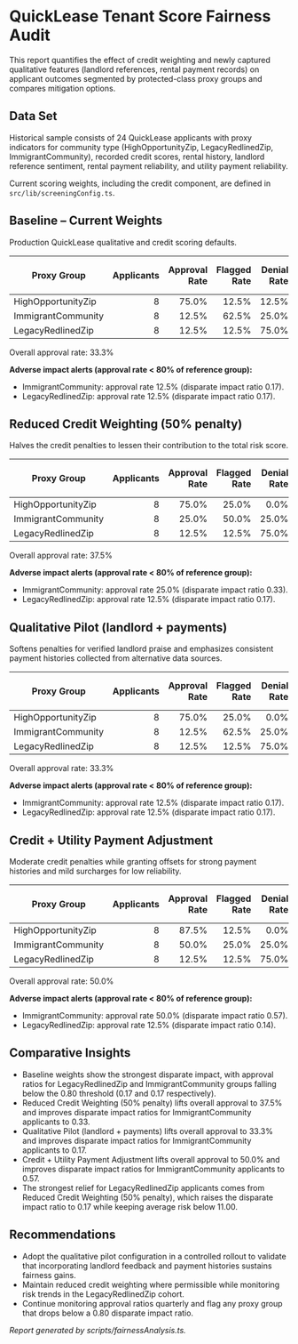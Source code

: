 # QuickLease Tenant Score Fairness Audit

This report quantifies the effect of credit weighting and newly captured qualitative features (landlord references, rental payment records) on applicant outcomes segmented by protected-class proxy groups and compares mitigation options.

## Data Set

Historical sample consists of 24 QuickLease applicants with proxy indicators for community type (HighOpportunityZip, LegacyRedlinedZip, ImmigrantCommunity), recorded credit scores, rental history, landlord reference sentiment, rental payment reliability, and utility payment reliability.

Current scoring weights, including the credit component, are defined in `src/lib/screeningConfig.ts`.

## Baseline – Current Weights

Production QuickLease qualitative and credit scoring defaults.

| Proxy Group | Applicants | Approval Rate | Flagged Rate | Denial Rate | Avg Risk Score | Avg Credit Penalty | Disparate Impact |
| --- | ---: | ---: | ---: | ---: | ---: | ---: | ---: |
| HighOpportunityZip | 8 | 75.0% | 12.5% | 12.5% | 1.94 | 0.38 | 1.00 |
| ImmigrantCommunity | 8 | 12.5% | 62.5% | 25.0% | 5.81 | 1.88 | 0.17 |
| LegacyRedlinedZip | 8 | 12.5% | 12.5% | 75.0% | 11.88 | 1.75 | 0.17 |

Overall approval rate: 33.3%

**Adverse impact alerts (approval rate < 80% of reference group):**
- ImmigrantCommunity: approval rate 12.5% (disparate impact ratio 0.17).
- LegacyRedlinedZip: approval rate 12.5% (disparate impact ratio 0.17).

## Reduced Credit Weighting (50% penalty)

Halves the credit penalties to lessen their contribution to the total risk score.

| Proxy Group | Applicants | Approval Rate | Flagged Rate | Denial Rate | Avg Risk Score | Avg Credit Penalty | Disparate Impact |
| --- | ---: | ---: | ---: | ---: | ---: | ---: | ---: |
| HighOpportunityZip | 8 | 75.0% | 25.0% | 0.0% | 1.75 | 0.19 | 1.00 |
| ImmigrantCommunity | 8 | 25.0% | 50.0% | 25.0% | 4.88 | 0.94 | 0.33 |
| LegacyRedlinedZip | 8 | 12.5% | 12.5% | 75.0% | 11.00 | 0.88 | 0.17 |

Overall approval rate: 37.5%

**Adverse impact alerts (approval rate < 80% of reference group):**
- ImmigrantCommunity: approval rate 25.0% (disparate impact ratio 0.33).
- LegacyRedlinedZip: approval rate 12.5% (disparate impact ratio 0.17).

## Qualitative Pilot (landlord + payments)

Softens penalties for verified landlord praise and emphasizes consistent payment histories collected from alternative data sources.

| Proxy Group | Applicants | Approval Rate | Flagged Rate | Denial Rate | Avg Risk Score | Avg Credit Penalty | Disparate Impact |
| --- | ---: | ---: | ---: | ---: | ---: | ---: | ---: |
| HighOpportunityZip | 8 | 75.0% | 25.0% | 0.0% | 1.69 | 0.38 | 1.00 |
| ImmigrantCommunity | 8 | 12.5% | 62.5% | 25.0% | 5.28 | 1.88 | 0.17 |
| LegacyRedlinedZip | 8 | 12.5% | 12.5% | 75.0% | 11.00 | 1.75 | 0.17 |

Overall approval rate: 33.3%

**Adverse impact alerts (approval rate < 80% of reference group):**
- ImmigrantCommunity: approval rate 12.5% (disparate impact ratio 0.17).
- LegacyRedlinedZip: approval rate 12.5% (disparate impact ratio 0.17).

## Credit + Utility Payment Adjustment

Moderate credit penalties while granting offsets for strong payment histories and mild surcharges for low reliability.

| Proxy Group | Applicants | Approval Rate | Flagged Rate | Denial Rate | Avg Risk Score | Avg Credit Penalty | Disparate Impact |
| --- | ---: | ---: | ---: | ---: | ---: | ---: | ---: |
| HighOpportunityZip | 8 | 87.5% | 12.5% | 0.0% | 0.94 | 0.19 | 1.00 |
| ImmigrantCommunity | 8 | 50.0% | 25.0% | 25.0% | 3.72 | 1.16 | 0.57 |
| LegacyRedlinedZip | 8 | 12.5% | 12.5% | 75.0% | 10.38 | 1.06 | 0.14 |

Overall approval rate: 50.0%

**Adverse impact alerts (approval rate < 80% of reference group):**
- ImmigrantCommunity: approval rate 50.0% (disparate impact ratio 0.57).
- LegacyRedlinedZip: approval rate 12.5% (disparate impact ratio 0.14).

## Comparative Insights

- Baseline weights show the strongest disparate impact, with approval ratios for LegacyRedlinedZip and ImmigrantCommunity groups falling below the 0.80 threshold (0.17 and 0.17 respectively).
- Reduced Credit Weighting (50% penalty) lifts overall approval to 37.5% and improves disparate impact ratios for ImmigrantCommunity applicants to 0.33.
- Qualitative Pilot (landlord + payments) lifts overall approval to 33.3% and improves disparate impact ratios for ImmigrantCommunity applicants to 0.17.
- Credit + Utility Payment Adjustment lifts overall approval to 50.0% and improves disparate impact ratios for ImmigrantCommunity applicants to 0.57.
- The strongest relief for LegacyRedlinedZip applicants comes from Reduced Credit Weighting (50% penalty), which raises the disparate impact ratio to 0.17 while keeping average risk below 11.00.

## Recommendations

- Adopt the qualitative pilot configuration in a controlled rollout to validate that incorporating landlord feedback and payment histories sustains fairness gains.
- Maintain reduced credit weighting where permissible while monitoring risk trends in the LegacyRedlinedZip cohort.
- Continue monitoring approval ratios quarterly and flag any proxy group that drops below a 0.80 disparate impact ratio.

_Report generated by scripts/fairnessAnalysis.ts._
